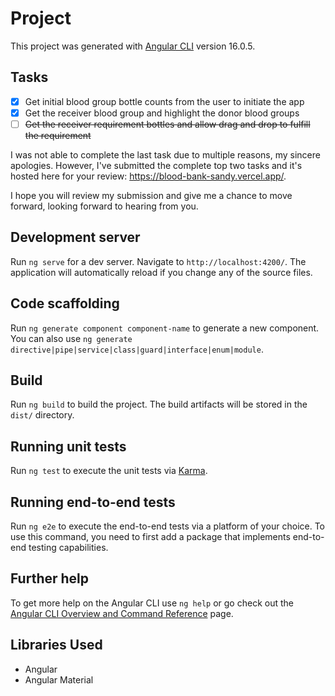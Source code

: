 # Project

This project was generated with [Angular CLI](https://github.com/angular/angular-cli) version 16.0.5.

## Tasks
- [x] Get initial blood group bottle counts from the user to initiate the app
- [x] Get the receiver blood group and highlight the donor blood groups
- [ ] ~~Get the receiver requirement bottles and allow drag and drop to fulfill the requirement~~

I was not able to complete the last task due to multiple reasons, my sincere apologies. However, I've submitted the complete top two tasks and it's hosted here for your review: https://blood-bank-sandy.vercel.app/.

I hope you will review my submission and give me a chance to move forward, looking forward to hearing from you.


## Development server

Run `ng serve` for a dev server. Navigate to `http://localhost:4200/`. The application will automatically reload if you change any of the source files.

## Code scaffolding

Run `ng generate component component-name` to generate a new component. You can also use `ng generate directive|pipe|service|class|guard|interface|enum|module`.

## Build

Run `ng build` to build the project. The build artifacts will be stored in the `dist/` directory.

## Running unit tests

Run `ng test` to execute the unit tests via [Karma](https://karma-runner.github.io).

## Running end-to-end tests

Run `ng e2e` to execute the end-to-end tests via a platform of your choice. To use this command, you need to first add a package that implements end-to-end testing capabilities.

## Further help

To get more help on the Angular CLI use `ng help` or go check out the [Angular CLI Overview and Command Reference](https://angular.io/cli) page.


## Libraries Used

- Angular
- Angular Material
